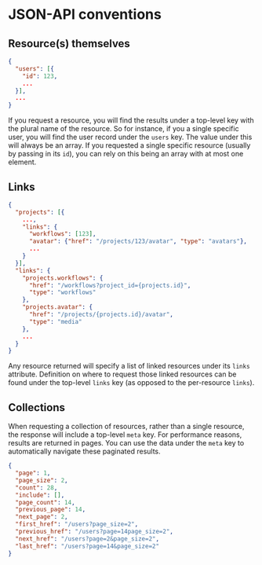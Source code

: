 # JSON-API conventions

## Resource(s) themselves

```json
{
  "users": [{
    "id": 123,
    ...
  }],
  ...
}
```

If you request a resource, you will find the results under a top-level key with
the plural name of the resource. So for instance, if you a single specific user,
you will find the user record under the `users` key. The value under this will
always be an array. If you requested a single specific resource (usually by
passing in its `id`), you can rely on this being an array with at most one element.

## Links

```json
{
  "projects": [{
    ...,
    "links": {
      "workflows": [123],
      "avatar": {"href": "/projects/123/avatar", "type": "avatars"},
      ...
    }
  }],
  "links": {
    "projects.workflows": {
      "href": "/workflows?project_id={projects.id}",
      "type": "workflows"
    },
    "projects.avatar": {
      "href": "/projects/{projects.id}/avatar",
      "type": "media"
    },
    ...
  }
}
```

Any resource returned will specify a list of linked resources under its `links`
attribute. Definition on where to request those linked resources can be found
under the top-level `links` key (as opposed to the per-resource `links`).

## Collections

When requesting a collection of resources, rather than a single resource, the
response will include a top-level `meta` key. For performance reasons, results
are returned in pages. You can use the data under the `meta` key to
automatically navigate these paginated results.

```json
{
  "page": 1,
  "page_size": 2,
  "count": 28,
  "include": [],
  "page_count": 14,
  "previous_page": 14,
  "next_page": 2,
  "first_href": "/users?page_size=2",
  "previous_href": "/users?page=14page_size=2",
  "next_href": "/users?page=2&page_size=2",
  "last_href": "/users?page=14&page_size=2"
}
```

